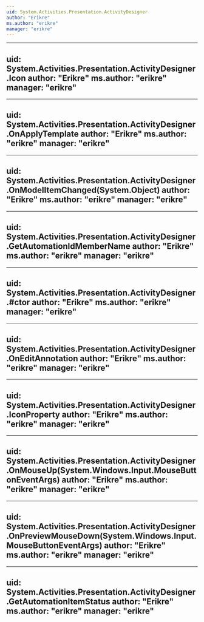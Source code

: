 ```yaml
---
uid: System.Activities.Presentation.ActivityDesigner
author: "Erikre"
ms.author: "erikre"
manager: "erikre"
---
```


---
uid: System.Activities.Presentation.ActivityDesigner.Icon
author: "Erikre"
ms.author: "erikre"
manager: "erikre"
---

---
uid: System.Activities.Presentation.ActivityDesigner.OnApplyTemplate
author: "Erikre"
ms.author: "erikre"
manager: "erikre"
---

---
uid: System.Activities.Presentation.ActivityDesigner.OnModelItemChanged(System.Object)
author: "Erikre"
ms.author: "erikre"
manager: "erikre"
---

---
uid: System.Activities.Presentation.ActivityDesigner.GetAutomationIdMemberName
author: "Erikre"
ms.author: "erikre"
manager: "erikre"
---

---
uid: System.Activities.Presentation.ActivityDesigner.#ctor
author: "Erikre"
ms.author: "erikre"
manager: "erikre"
---

---
uid: System.Activities.Presentation.ActivityDesigner.OnEditAnnotation
author: "Erikre"
ms.author: "erikre"
manager: "erikre"
---

---
uid: System.Activities.Presentation.ActivityDesigner.IconProperty
author: "Erikre"
ms.author: "erikre"
manager: "erikre"
---

---
uid: System.Activities.Presentation.ActivityDesigner.OnMouseUp(System.Windows.Input.MouseButtonEventArgs)
author: "Erikre"
ms.author: "erikre"
manager: "erikre"
---

---
uid: System.Activities.Presentation.ActivityDesigner.OnPreviewMouseDown(System.Windows.Input.MouseButtonEventArgs)
author: "Erikre"
ms.author: "erikre"
manager: "erikre"
---

---
uid: System.Activities.Presentation.ActivityDesigner.GetAutomationItemStatus
author: "Erikre"
ms.author: "erikre"
manager: "erikre"
---
